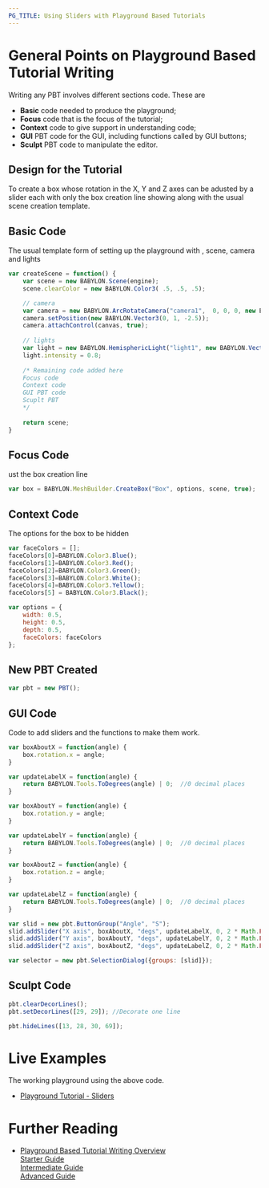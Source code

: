 ```yaml
---
PG_TITLE: Using Sliders with Playground Based Tutorials
---
```


# General Points on Playground Based Tutorial Writing

Writing any PBT involves different sections code. These are

* **Basic** code needed to produce the playground;
* **Focus** code that is the focus of the tutorial;
* **Context** code to give support in understanding code;
* **GUI** PBT code for the GUI, including functions called by GUI buttons;
* **Sculpt** PBT code to manipulate the editor. 

## Design for the Tutorial

To create a box whose rotation in the X, Y and Z axes can be adusted by a slider each with only the box creation line showing along with the usual scene creation template.

## Basic Code

The usual template form of setting up the playground with , scene, camera and lights
```javascript
var createScene = function() {
    var scene = new BABYLON.Scene(engine);
    scene.clearColor = new BABYLON.Color3( .5, .5, .5);

    // camera
    var camera = new BABYLON.ArcRotateCamera("camera1",  0, 0, 0, new BABYLON.Vector3(0, 0, 0), scene);
    camera.setPosition(new BABYLON.Vector3(0, 1, -2.5));
    camera.attachControl(canvas, true);
    
    // lights
    var light = new BABYLON.HemisphericLight("light1", new BABYLON.Vector3(1, 0.5, 0), scene);
    light.intensity = 0.8;
 
    /* Remaining code added here
    Focus code
    Context code
    GUI PBT code
    Scuplt PBT
    */
   
    return scene;
}
```

## Focus Code
ust the box creation line

```javascript
var box = BABYLON.MeshBuilder.CreateBox("Box", options, scene, true);
```

## Context Code

The options for the box to be hidden

```javascript
var faceColors = [];
faceColors[0]=BABYLON.Color3.Blue();
faceColors[1]=BABYLON.Color3.Red();
faceColors[2]=BABYLON.Color3.Green();
faceColors[3]=BABYLON.Color3.White();
faceColors[4]=BABYLON.Color3.Yellow();
faceColors[5] = BABYLON.Color3.Black();

var options = {
    width: 0.5,
    height: 0.5,
    depth: 0.5,
    faceColors: faceColors
};
```

## New PBT Created

```javascript
var pbt = new PBT();
```

## GUI Code
Code to add sliders and the functions to make them work.

```javascript        
var boxAboutX = function(angle) {
    box.rotation.x = angle;
}

var updateLabelX = function(angle) {
    return BABYLON.Tools.ToDegrees(angle) | 0;  //0 decimal places
}

var boxAboutY = function(angle) {
    box.rotation.y = angle;
}

var updateLabelY = function(angle) {
    return BABYLON.Tools.ToDegrees(angle) | 0;  //0 decimal places
}

var boxAboutZ = function(angle) {
    box.rotation.z = angle;
}

var updateLabelZ = function(angle) {
    return BABYLON.Tools.ToDegrees(angle) | 0;  //0 decimal places
}

var slid = new pbt.ButtonGroup("Angle", "S");
slid.addSlider("X axis", boxAboutX, "degs", updateLabelX, 0, 2 * Math.PI, 0);
slid.addSlider("Y axis", boxAboutY, "degs", updateLabelY, 0, 2 * Math.PI, 0);
slid.addSlider("Z axis", boxAboutZ, "degs", updateLabelZ, 0, 2 * Math.PI, 0);

var selector = new pbt.SelectionDialog({groups: [slid]});
```

## Sculpt Code
```javascript
pbt.clearDecorLines();
pbt.setDecorLines([29, 29]); //Decorate one line

pbt.hideLines([13, 28, 30, 69]);
```  

# Live Examples

The working playground using the above code.
* [Playground Tutorial - Sliders](https://www.babylonjs-playground.com/#UL6BCD)

# Further Reading

* [Playground Based Tutorial Writing Overview](/How_To/playground_tutorials)  
[Starter Guide](/resources/hiding_editor_lines)    
[Intermediate Guide](/resources/PBT_Writing)  
[Advanced Guide](/resources/PBT_previous_and_next)
